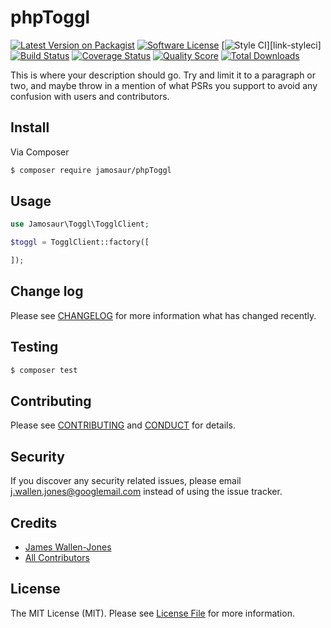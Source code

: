 # phpToggl

[![Latest Version on Packagist][ico-version]][link-packagist]
[![Software License][ico-license]](LICENSE.md)
[![Style CI][ico-styleci]][link-styleci]
[![Build Status][ico-travis]][link-travis]
[![Coverage Status][ico-scrutinizer]][link-scrutinizer]
[![Quality Score][ico-code-quality]][link-code-quality]
[![Total Downloads][ico-downloads]][link-downloads]

This is where your description should go. Try and limit it to a paragraph or two, and maybe throw in a mention of what
PSRs you support to avoid any confusion with users and contributors.

## Install

Via Composer

``` bash
$ composer require jamosaur/phpToggl
```

## Usage

``` php
use Jamosaur\Toggl\TogglClient;

$toggl = TogglClient::factory([

]);
```

## Change log

Please see [CHANGELOG](CHANGELOG.md) for more information what has changed recently.

## Testing

``` bash
$ composer test
```

## Contributing

Please see [CONTRIBUTING](CONTRIBUTING.md) and [CONDUCT](CONDUCT.md) for details.

## Security

If you discover any security related issues, please email j.wallen.jones@googlemail.com instead of using the issue tracker.

## Credits

- [James Wallen-Jones][link-author]
- [All Contributors][link-contributors]

## License

The MIT License (MIT). Please see [License File](LICENSE.md) for more information.

[ico-version]: https://img.shields.io/packagist/v/league/phpToggl.svg?style=flat-square
[ico-license]: https://img.shields.io/badge/license-MIT-brightgreen.svg?style=flat-square
[ico-travis]: https://img.shields.io/travis/thephpleague/phpToggl/master.svg?style=flat-square
[ico-scrutinizer]: https://img.shields.io/scrutinizer/coverage/g/thephpleague/phpToggl.svg?style=flat-square
[ico-code-quality]: https://img.shields.io/scrutinizer/g/thephpleague/phpToggl.svg?style=flat-square
[ico-downloads]: https://img.shields.io/packagist/dt/league/phpToggl.svg?style=flat-square
[ico-styleci]: https://styleci.io/repos/44802443/shield

[link-packagist]: https://packagist.org/packages/jamosaur/phpToggl
[link-travis]: https://travis-ci.org/jaaaaaaaaaam/phpToggl
[link-scrutinizer]: https://scrutinizer-ci.com/g/jamosaur/phpToggl/code-structure
[link-code-quality]: https://scrutinizer-ci.com/g/jamosaur/phpToggl
[link-downloads]: https://packagist.org/packages/jamosaur/phpToggl
[link-author]: https://github.com/jamosaur
[link-contributors]: ../../contributors
[link-style-ci]: https://styleci.io/repos/44802443
